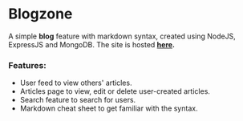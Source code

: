 # Blogzone
A simple **blog** feature with markdown syntax, created using NodeJS, ExpressJS and MongoDB. The site is hosted **[here](https://blogzone.herokuapp.com/).**
### Features:
- User feed to view others' articles.
- Articles page to view, edit or delete user-created articles.
- Search feature to search for users.
- Markdown cheat sheet to get familiar with the syntax.
